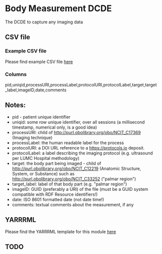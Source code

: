 # Body Measurement DCDE

The DCDE to capture any imaging data

## CSV file 

### Example CSV file
Please find example CSV file [here](../exemplar_csv/imaging.csv)

### Columns

 pid,uniqid,processURI,processLabel,protocolURI,protocolLabel,target,target_label,imageID,date,comments


## Notes:
  * pid - patient unique identifier
  * uniqid:  some row unique identifier, over all sessions (a millisecond timestamp, numerical only, is a good idea)
  * processURI:  child of http://purl.obolibrary.org/obo/NCIT_C17369 (Imaging technique)
  * processLabel:  the human readable label for the process
  * protocolURI: a DOI URL reference to a https://protocols.io deposit.
  * protocolLabel: a label describing the imaging protocol (e.g. ultrasound per LUMC Hospital methodology)
  * target:  the body part being imaged - child of http://purl.obolibrary.org/obo/NCIT_C12219 (Anatomic Structure, System, or Substance) such as http://purl.obolibrary.org/obo/NCIT_C33252 ("palmar region")
  * target_label:  label of that body part (e.g. "palmar region")
  * imageID:  GUID (preferably a URI) of the file (must be a GUID system compatible with RDF Resource identifiers!)
  * date:  ISO 8601 formatted date  (not date time!)
  * comments:  textual comments about the measurement, if any

## YARRRML

Please find the YARRRML template for this module [here](../templates/imaging_yarrrml_template.yaml)
  
##  TODO


